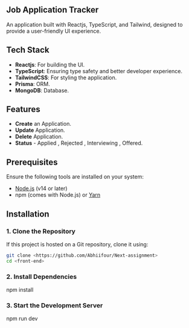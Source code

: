 ## Job Application Tracker

An application built with Reactjs, TypeScript, and Tailwind, designed to provide a user-friendly UI experience. 

## **Tech Stack**
- **Reactjs**: For building the UI.
- **TypeScript**: Ensuring type safety and better developer experience.
- **TailwindCSS**: For styling the application.
- **Prisma**: ORM.
- **MongoDB**: Database.
## **Features**

- **Create** an Application.
- **Update** Application.
- **Delete** Application.
- **Status** - Applied , Rejected , Interviewing , Offered.


## Prerequisites

Ensure the following tools are installed on your system:
- [Node.js](https://nodejs.org) (v14 or later)
- npm (comes with Node.js) or [Yarn](https://yarnpkg.com)



## Installation

### 1. Clone the Repository
If this project is hosted on a Git repository, clone it using:
```bash
git clone <https://github.com/Abhiifour/Next-assignment>
cd <front-end>

```

### 2. Install Dependencies

npm install


### 3. Start the Development Server

npm run dev

